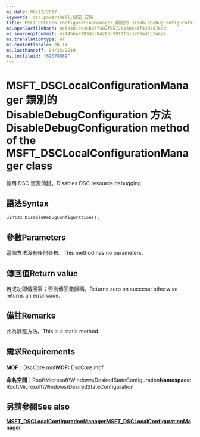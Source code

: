 ```yaml
---
ms.date: 06/12/2017
keywords: dsc,powershell,設定,安裝
title: MSFT_DSCLocalConfigurationManager 類別的 DisableDebugConfiguration 方法
ms.openlocfilehash: ec5a401de4cb93f302f8572c0408e3f32d8876ad
ms.sourcegitcommit: e7445ba8203da304286c591ff513900ad1c244a4
ms.translationtype: HT
ms.contentlocale: zh-TW
ms.lasthandoff: 04/23/2019
ms.locfileid: "62078889"
---
```

# <a name="disabledebugconfiguration-method-of-the-msftdsclocalconfigurationmanager-class"></a><span data-ttu-id="7cf75-103">MSFT_DSCLocalConfigurationManager 類別的 DisableDebugConfiguration 方法</span><span class="sxs-lookup"><span data-stu-id="7cf75-103">DisableDebugConfiguration method of the MSFT_DSCLocalConfigurationManager class</span></span>

<span data-ttu-id="7cf75-104">停用 DSC 資源偵錯。</span><span class="sxs-lookup"><span data-stu-id="7cf75-104">Disables DSC resource debugging.</span></span>

## <a name="syntax"></a><span data-ttu-id="7cf75-105">語法</span><span class="sxs-lookup"><span data-stu-id="7cf75-105">Syntax</span></span>

```mof
uint32 DisableDebugConfiguration();
```

## <a name="parameters"></a><span data-ttu-id="7cf75-106">參數</span><span class="sxs-lookup"><span data-stu-id="7cf75-106">Parameters</span></span>

<span data-ttu-id="7cf75-107">這個方法沒有任何參數。</span><span class="sxs-lookup"><span data-stu-id="7cf75-107">This method has no parameters.</span></span>

## <a name="return-value"></a><span data-ttu-id="7cf75-108">傳回值</span><span class="sxs-lookup"><span data-stu-id="7cf75-108">Return value</span></span>

<span data-ttu-id="7cf75-109">若成功即傳回零；否則傳回錯誤碼。</span><span class="sxs-lookup"><span data-stu-id="7cf75-109">Returns zero on success; otherwise returns an error code.</span></span>

## <a name="remarks"></a><span data-ttu-id="7cf75-110">備註</span><span class="sxs-lookup"><span data-stu-id="7cf75-110">Remarks</span></span>

<span data-ttu-id="7cf75-111">此為靜態方法。</span><span class="sxs-lookup"><span data-stu-id="7cf75-111">This is a static method.</span></span>

## <a name="requirements"></a><span data-ttu-id="7cf75-112">需求</span><span class="sxs-lookup"><span data-stu-id="7cf75-112">Requirements</span></span>

<span data-ttu-id="7cf75-113">**MOF**：DscCore.mof</span><span class="sxs-lookup"><span data-stu-id="7cf75-113">**MOF:** DscCore.mof</span></span>

<span data-ttu-id="7cf75-114">**命名空間**：Root\Microsoft\Windows\DesiredStateConfiguration</span><span class="sxs-lookup"><span data-stu-id="7cf75-114">**Namespace**: Root\Microsoft\Windows\DesiredStateConfiguration</span></span>

## <a name="see-also"></a><span data-ttu-id="7cf75-115">另請參閱</span><span class="sxs-lookup"><span data-stu-id="7cf75-115">See also</span></span>

[<span data-ttu-id="7cf75-116">**MSFT_DSCLocalConfigurationManager**</span><span class="sxs-lookup"><span data-stu-id="7cf75-116">**MSFT_DSCLocalConfigurationManager**</span></span>](msft-dsclocalconfigurationmanager.md)